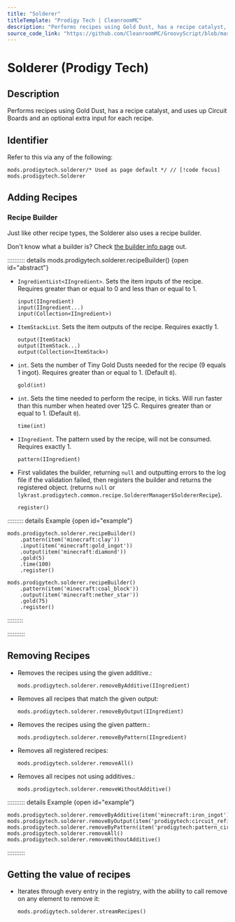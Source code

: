 ```yaml
---
title: "Solderer"
titleTemplate: "Prodigy Tech | CleanroomMC"
description: "Performs recipes using Gold Dust, has a recipe catalyst, and uses up Circuit Boards and an optional extra input for each recipe."
source_code_link: "https://github.com/CleanroomMC/GroovyScript/blob/master/src/main/java/com/cleanroommc/groovyscript/compat/mods/prodigytech/Solderer.java"
---
```


# Solderer (Prodigy Tech)

## Description

Performs recipes using Gold Dust, has a recipe catalyst, and uses up Circuit Boards and an optional extra input for each recipe.

## Identifier

Refer to this via any of the following:

```groovy:no-line-numbers {1}
mods.prodigytech.solderer/* Used as page default */ // [!code focus]
mods.prodigytech.Solderer
```


## Adding Recipes

### Recipe Builder

Just like other recipe types, the Solderer also uses a recipe builder.

Don't know what a builder is? Check [the builder info page](../../getting_started/builder.md) out.

:::::::::: details mods.prodigytech.solderer.recipeBuilder() {open id="abstract"}
- `IngredientList<IIngredient>`. Sets the item inputs of the recipe. Requires greater than or equal to 0 and less than or equal to 1.

    ```groovy:no-line-numbers
    input(IIngredient)
    input(IIngredient...)
    input(Collection<IIngredient>)
    ```

- `ItemStackList`. Sets the item outputs of the recipe. Requires exactly 1.

    ```groovy:no-line-numbers
    output(ItemStack)
    output(ItemStack...)
    output(Collection<ItemStack>)
    ```

- `int`. Sets the number of Tiny Gold Dusts needed for the recipe (9 equals 1 ingot). Requires greater than or equal to 1. (Default `0`).

    ```groovy:no-line-numbers
    gold(int)
    ```

- `int`. Sets the time needed to perform the recipe, in ticks. Will run faster than this number when heated over 125 C. Requires greater than or equal to 1. (Default `0`).

    ```groovy:no-line-numbers
    time(int)
    ```

- `IIngredient`. The pattern used by the recipe, will not be consumed. Requires exactly 1.

    ```groovy:no-line-numbers
    pattern(IIngredient)
    ```

- First validates the builder, returning `null` and outputting errors to the log file if the validation failed, then registers the builder and returns the registered object. (returns `null` or `lykrast.prodigytech.common.recipe.SoldererManager$SoldererRecipe`).

    ```groovy:no-line-numbers
    register()
    ```

::::::::: details Example {open id="example"}
```groovy:no-line-numbers
mods.prodigytech.solderer.recipeBuilder()
    .pattern(item('minecraft:clay'))
    .input(item('minecraft:gold_ingot'))
    .output(item('minecraft:diamond'))
    .gold(5)
    .time(100)
    .register()

mods.prodigytech.solderer.recipeBuilder()
    .pattern(item('minecraft:coal_block'))
    .output(item('minecraft:nether_star'))
    .gold(75)
    .register()
```

:::::::::

::::::::::

## Removing Recipes

- Removes the recipes using the given additive.:

    ```groovy:no-line-numbers
    mods.prodigytech.solderer.removeByAdditive(IIngredient)
    ```

- Removes all recipes that match the given output:

    ```groovy:no-line-numbers
    mods.prodigytech.solderer.removeByOutput(IIngredient)
    ```

- Removes the recipes using the given pattern.:

    ```groovy:no-line-numbers
    mods.prodigytech.solderer.removeByPattern(IIngredient)
    ```

- Removes all registered recipes:

    ```groovy:no-line-numbers
    mods.prodigytech.solderer.removeAll()
    ```

- Removes all recipes not using additives.:

    ```groovy:no-line-numbers
    mods.prodigytech.solderer.removeWithoutAdditive()
    ```

:::::::::: details Example {open id="example"}
```groovy:no-line-numbers
mods.prodigytech.solderer.removeByAdditive(item('minecraft:iron_ingot'))
mods.prodigytech.solderer.removeByOutput(item('prodigytech:circuit_refined'))
mods.prodigytech.solderer.removeByPattern(item('prodigytech:pattern_circuit_refined'))
mods.prodigytech.solderer.removeAll()
mods.prodigytech.solderer.removeWithoutAdditive()
```

::::::::::

## Getting the value of recipes

- Iterates through every entry in the registry, with the ability to call remove on any element to remove it:

    ```groovy:no-line-numbers
    mods.prodigytech.solderer.streamRecipes()
    ```
